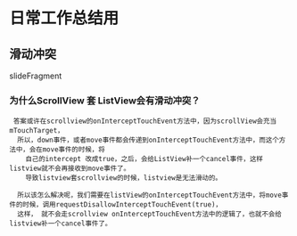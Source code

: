 # 日常工作总结用
## 滑动冲突 
 slideFragment
 
  ### 为什么ScrollView 套 ListView会有滑动冲突？
     答案或许在scrollview的onInterceptTouchEvent方法中，因为scrollView会充当mTouchTarget，
      所以，down事件，或者move事件都会传递到onInterceptTouchEvent方法中，而这个方法中，会在move事件的时候，将
        自己的intercept 改成true，之后，会给ListView补一个cancel事件，这样listview就不会再接收到move事件了。
        导致listview套scrollview的时候，listview是无法滑动的。

      所以该怎么解决呢，我们需要在listView的onInterceptTouchEvent方法中，将move事件的时候，调用requestDisallowInterceptTouchEvent(true)，
      这样， 就不会走scrollview onInterceptTouchEvent方法中的逻辑了，也就不会给listview补一个cancel事件了。